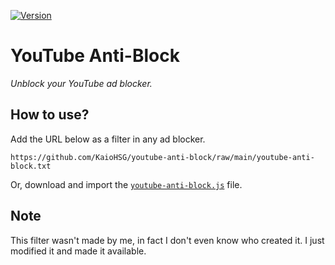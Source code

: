 [![Version](https://img.shields.io/badge/version-1.0-green)](https://github.com/KaioHSG/youtube-anti-block/raw/main/youtube-anti-block.txt)

# YouTube Anti-Block

*Unblock your YouTube ad blocker.*

## How to use?

Add the URL below as a filter in any ad blocker.

```
https://github.com/KaioHSG/youtube-anti-block/raw/main/youtube-anti-block.txt
```

Or, download and import the [`youtube-anti-block.js`](https://github.com/KaioHSG/youtube-anti-block/releases/latest) file.

## Note

This filter wasn't made by me, in fact I don't even know who created it. I just modified it and made it available.
